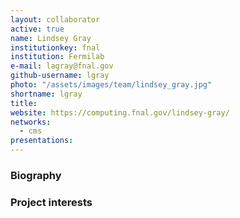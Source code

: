 ```yaml
---
layout: collaborator
active: true
name: Lindsey Gray
institutionkey: fnal
institution: Fermilab
e-mail: lagray@fnal.gov  
github-username: lgray
photo: "/assets/images/team/lindsey_gray.jpg"
shortname: lgray
title: 
website: https://computing.fnal.gov/lindsey-gray/
networks:
  - cms
presentations:
---
```


### Biography

### Project interests


